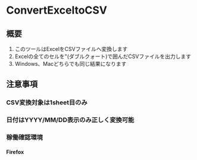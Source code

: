 # ConvertExceltoCSV

## 概要
1. このツールはExcelをCSVファイルへ変換します
2. Excelの全てのセルを"(ダブルクォート)で囲んだCSVファイルを出力します
3. Windows、Macどちらでも同じ結果になります

## 注意事項
### CSV変換対象は1sheet目のみ
### 日付はYYYY/MM/DD表示のみ正しく変換可能

### 稼働確認環境
#### Firefox
